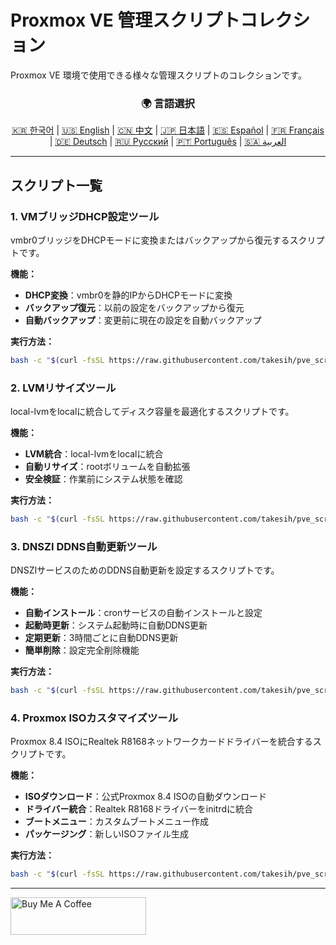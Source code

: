 # Proxmox VE 管理スクリプトコレクション
Proxmox VE 環境で使用できる様々な管理スクリプトのコレクションです。

<div align="center">
  <h3>🌍 言語選択</h3>
  <a href="README.md">🇰🇷 한국어</a> |
  <a href="README_EN.md">🇺🇸 English</a> |
  <a href="README_CN.md">🇨🇳 中文</a> |
  <a href="README_JP.md">🇯🇵 日本語</a> |
  <a href="README_ES.md">🇪🇸 Español</a> |
  <a href="README_FR.md">🇫🇷 Français</a> |
  <a href="README_DE.md">🇩🇪 Deutsch</a> |
  <a href="README_RU.md">🇷🇺 Русский</a> |
  <a href="README_PT.md">🇵🇹 Português</a> |
  <a href="README_AR.md">🇸🇦 العربية</a>
</div>

---

## スクリプト一覧

### 1. VMブリッジDHCP設定ツール
vmbr0ブリッジをDHCPモードに変換またはバックアップから復元するスクリプトです。

**機能：**
- **DHCP変換**：vmbr0を静的IPからDHCPモードに変換
- **バックアップ復元**：以前の設定をバックアップから復元
- **自動バックアップ**：変更前に現在の設定を自動バックアップ

**実行方法：**
```bash
bash -c "$(curl -fsSL https://raw.githubusercontent.com/takesih/pve_script/main/pve_vmbr0_dhcp.sh)"
```

### 2. LVMリサイズツール
local-lvmをlocalに統合してディスク容量を最適化するスクリプトです。

**機能：**
- **LVM統合**：local-lvmをlocalに統合
- **自動リサイズ**：rootボリュームを自動拡張
- **安全検証**：作業前にシステム状態を確認

**実行方法：**
```bash
bash -c "$(curl -fsSL https://raw.githubusercontent.com/takesih/pve_script/main/pve_lvm_resize.sh)"
```

### 3. DNSZI DDNS自動更新ツール
DNSZIサービスのためのDDNS自動更新を設定するスクリプトです。

**機能：**
- **自動インストール**：cronサービスの自動インストールと設定
- **起動時更新**：システム起動時に自動DDNS更新
- **定期更新**：3時間ごとに自動DDNS更新
- **簡単削除**：設定完全削除機能

**実行方法：**
```bash
bash -c "$(curl -fsSL https://raw.githubusercontent.com/takesih/pve_script/main/dnszi_ddns_setup.sh)"
```

### 4. Proxmox ISOカスタマイズツール
Proxmox 8.4 ISOにRealtek R8168ネットワークカードドライバーを統合するスクリプトです。

**機能：**
- **ISOダウンロード**：公式Proxmox 8.4 ISOの自動ダウンロード
- **ドライバー統合**：Realtek R8168ドライバーをinitrdに統合
- **ブートメニュー**：カスタムブートメニュー作成
- **パッケージング**：新しいISOファイル生成

**実行方法：**
```bash
bash -c "$(curl -fsSL https://raw.githubusercontent.com/takesih/pve_script/main/proxmox_iso_customize.sh)"
```

---

<a href="https://www.buymeacoffee.com/takesih" target="_blank"><img src="https://cdn.buymeacoffee.com/buttons/v2/default-red.png" alt="Buy Me A Coffee" style="height: 60px !important;width: 217px !important;" ></a> 